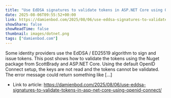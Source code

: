 ```yaml
---
title: "Use EdDSA signatures to validate tokens in ASP.NET Core using OpenID Connect"
date: 2025-08-06T09:55:52+00:00
link: https://damienbod.com/2025/08/06/use-eddsa-signatures-to-validate-tokens-in-asp-net-core-using-openid-connect/
showShare: false
showReadTime: false
thumbnail: images/dotnet.png
tags: ["damienbod.com"]
---
```

Some identity providers use the EdDSA / ED25519 algorithm to sign and issue tokens. This post shows how to validate the tokens using the Nuget package from ScottBrady and ASP.NET Core. Using the default OpenID Connect setup, the keys are not read and the tokens cannot be validated. The error message could return something like […]

- Link to article: https://damienbod.com/2025/08/06/use-eddsa-signatures-to-validate-tokens-in-asp-net-core-using-openid-connect/